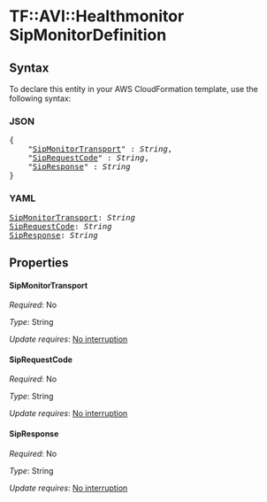 # TF::AVI::Healthmonitor SipMonitorDefinition

## Syntax

To declare this entity in your AWS CloudFormation template, use the following syntax:

### JSON

<pre>
{
    "<a href="#sipmonitortransport" title="SipMonitorTransport">SipMonitorTransport</a>" : <i>String</i>,
    "<a href="#siprequestcode" title="SipRequestCode">SipRequestCode</a>" : <i>String</i>,
    "<a href="#sipresponse" title="SipResponse">SipResponse</a>" : <i>String</i>
}
</pre>

### YAML

<pre>
<a href="#sipmonitortransport" title="SipMonitorTransport">SipMonitorTransport</a>: <i>String</i>
<a href="#siprequestcode" title="SipRequestCode">SipRequestCode</a>: <i>String</i>
<a href="#sipresponse" title="SipResponse">SipResponse</a>: <i>String</i>
</pre>

## Properties

#### SipMonitorTransport

_Required_: No

_Type_: String

_Update requires_: [No interruption](https://docs.aws.amazon.com/AWSCloudFormation/latest/UserGuide/using-cfn-updating-stacks-update-behaviors.html#update-no-interrupt)

#### SipRequestCode

_Required_: No

_Type_: String

_Update requires_: [No interruption](https://docs.aws.amazon.com/AWSCloudFormation/latest/UserGuide/using-cfn-updating-stacks-update-behaviors.html#update-no-interrupt)

#### SipResponse

_Required_: No

_Type_: String

_Update requires_: [No interruption](https://docs.aws.amazon.com/AWSCloudFormation/latest/UserGuide/using-cfn-updating-stacks-update-behaviors.html#update-no-interrupt)

